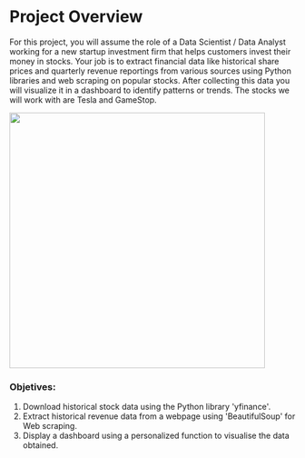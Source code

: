 # Project Overview

For this project, you will assume the role of a Data Scientist / Data Analyst working for a new startup investment firm that helps customers invest their money in stocks. Your job is to extract financial data like historical share prices and quarterly revenue reportings from various sources using Python libraries and web scraping on popular stocks. After collecting this data you will visualize it in a dashboard to identify patterns or trends. The stocks we will work with are Tesla and GameStop.

<img src="https://cdn.analyticsvidhya.com/wp-content/uploads/2021/02/92495stock-market-trends-what-causes-stock-prices-to-change.jpg" width="450">

### Objetives:
1. Download historical stock data using the Python library 'yfinance'.
2. Extract historical revenue data from a webpage using 'BeautifulSoup' for Web scraping.
3. Display a dashboard using a personalized function to visualise the data obtained.

